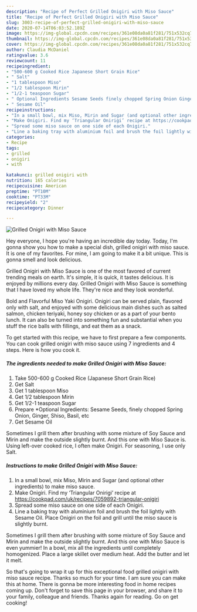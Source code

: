 ```yaml
---
description: "Recipe of Perfect Grilled Onigiri with Miso Sauce"
title: "Recipe of Perfect Grilled Onigiri with Miso Sauce"
slug: 3003-recipe-of-perfect-grilled-onigiri-with-miso-sauce
date: 2020-07-14T06:03:52.189Z
image: https://img-global.cpcdn.com/recipes/361e08da0a81f281/751x532cq70/grilled-onigiri-with-miso-sauce-recipe-main-photo.jpg
thumbnail: https://img-global.cpcdn.com/recipes/361e08da0a81f281/751x532cq70/grilled-onigiri-with-miso-sauce-recipe-main-photo.jpg
cover: https://img-global.cpcdn.com/recipes/361e08da0a81f281/751x532cq70/grilled-onigiri-with-miso-sauce-recipe-main-photo.jpg
author: Claudia McDaniel
ratingvalue: 3.6
reviewcount: 11
recipeingredient:
- "500-600 g Cooked Rice Japanese Short Grain Rice"
- " Salt"
- "1 tablespoon Miso"
- "1/2 tablespoon Mirin"
- "1/2-1 teaspoon Sugar"
- " Optional Ingredients Sesame Seeds finely chopped Spring Onion Ginger Shiso Basil etc"
- " Sesame Oil"
recipeinstructions:
- "In a small bowl, mix Miso, Mirin and Sugar (and optional other ingredients) to make miso sauce."
- "Make Onigiri. Find my ‘Triangular Onirigi’ recipe at https://cookpad.com/uk/recipes/7059892-triangular-onigiri"
- "Spread some miso sauce on one side of each Onigiri."
- "Line a baking tray with aluminium foil and brush the foil lightly with Sesame Oil. Place Onigiri on the foil and grill until the miso sauce is slightly burnt."
categories:
- Recipe
tags:
- grilled
- onigiri
- with

katakunci: grilled onigiri with 
nutrition: 165 calories
recipecuisine: American
preptime: "PT10M"
cooktime: "PT33M"
recipeyield: "2"
recipecategory: Dinner

---
```



![Grilled Onigiri with Miso Sauce](https://img-global.cpcdn.com/recipes/361e08da0a81f281/751x532cq70/grilled-onigiri-with-miso-sauce-recipe-main-photo.jpg)

Hey everyone, I hope you're having an incredible day today. Today, I'm gonna show you how to make a special dish, grilled onigiri with miso sauce. It is one of my favorites. For mine, I am going to make it a bit unique. This is gonna smell and look delicious.

Grilled Onigiri with Miso Sauce is one of the most favored of current trending meals on earth. It's simple, it is quick, it tastes delicious. It is enjoyed by millions every day. Grilled Onigiri with Miso Sauce is something that I have loved my whole life. They're nice and they look wonderful.

Bold and Flavorful Miso Yaki Onigiri. Onigiri can be served plain, flavored only with salt, and enjoyed with some delicious main dishes such as salted salmon, chicken teriyaki, honey soy chicken or as a part of your bento lunch. It can also be turned into something fun and substantial when you stuff the rice balls with fillings, and eat them as a snack.


To get started with this recipe, we have to first prepare a few components. You can cook grilled onigiri with miso sauce using 7 ingredients and 4 steps. Here is how you cook it.

<!--inarticleads1-->

##### The ingredients needed to make Grilled Onigiri with Miso Sauce:

1. Take 500-600 g Cooked Rice (Japanese Short Grain Rice)
1. Get  Salt
1. Get 1 tablespoon Miso
1. Get 1/2 tablespoon Mirin
1. Get 1/2-1 teaspoon Sugar
1. Prepare  *Optional Ingredients: Sesame Seeds, finely chopped Spring Onion, Ginger, Shiso, Basil, etc
1. Get  Sesame Oil


Sometimes I grill them after brushing with some mixture of Soy Sauce and Mirin and make the outside slightly burnt. And this one with Miso Sauce is. Using left-over cooked rice, I often make Onigiri. For seasoning, I use only Salt. 

<!--inarticleads2-->

##### Instructions to make Grilled Onigiri with Miso Sauce:

1. In a small bowl, mix Miso, Mirin and Sugar (and optional other ingredients) to make miso sauce.
1. Make Onigiri. Find my ‘Triangular Onirigi’ recipe at https://cookpad.com/uk/recipes/7059892-triangular-onigiri
1. Spread some miso sauce on one side of each Onigiri.
1. Line a baking tray with aluminium foil and brush the foil lightly with Sesame Oil. Place Onigiri on the foil and grill until the miso sauce is slightly burnt.


Sometimes I grill them after brushing with some mixture of Soy Sauce and Mirin and make the outside slightly burnt. And this one with Miso Sauce is even yummier! In a bowl, mix all the ingredients until completely homogenized. Place a large skillet over medium heat. Add the butter and let it melt. 

So that's going to wrap it up for this exceptional food grilled onigiri with miso sauce recipe. Thanks so much for your time. I am sure you can make this at home. There is gonna be more interesting food in home recipes coming up. Don't forget to save this page in your browser, and share it to your family, colleague and friends. Thanks again for reading. Go on get cooking!
